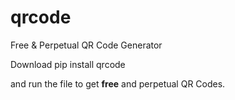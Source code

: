 # qrcode
Free &amp; Perpetual QR Code Generator 



Download pip install qrcode

and run the file to get **free** and perpetual QR Codes.
